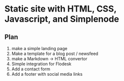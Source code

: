 # Static site with HTML, CSS, Javascript, and Simplenode

## Plan
1. make a simple landing page
2. Make a template for a blog post / newsfeed
3. make a Markdown -> HTML convertor
4. Simple integration for Flodesk
5. Add a contact form
6. Add a footer with social media links
